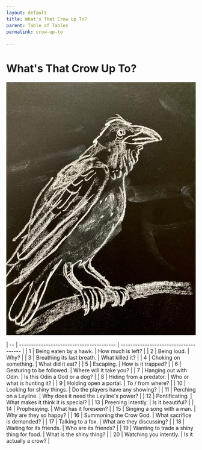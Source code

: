 ```yaml
---
layout: default
title: What's That Crow Up To?
parent: Table of Tables
permalink: crow-up-to

---
```


# What's That Crow Up To?

![crow](/img/crow.jpg)

| -- | ---------------------------------------- | ------------------------------------- |
| 1  | Being eaten by a hawk.                   | How much is left?                     |
| 2  | Being loud.                              | Why?                                  |
| 3  | Breathing its last breath.               | What killed it?                       |
| 4  | Choking on something.                    | What did it eat?                      |
| 5  | Escaping.                                | How is it trapped?                    |
| 6  | Gesturing to be followed.                | Where will it take you?               |
| 7  | Hanging out with Odin.                   | Is this Odin a God or a dog?          |
| 8  | Hiding from a predator.                  | Who or what is hunting it?            |
| 9  | Holding open a portal.                   | To / from where?                      |
| 10 | Looking for shiny things.                | Do the players have any showing?      |
| 11 | Perching on a Leyline.                   | Why does it need the Leyline's power? |
| 12 | Pontificating.                           | What makes it think it is special?    |
| 13 | Preening intently.                       | Is it beautiful?                      |
| 14 | Prophesying.                             | What has it foreseen?                 |
| 15 | Singing a song with a man.               | Why are they so happy?                |
| 16 | Summoning the Crow God.                  | What sacrifice is demanded?           |
| 17 | Talking to a fox.                        | What are they discussing?             |
| 18 | Waiting for its friends.                 | Who are its friends?                  |
| 19 | Wanting to trade a shiny thing for food. | What is the shiny thing?              |
| 20 | Watching you intently.                   | Is it actually a crow?                |
